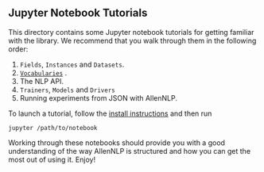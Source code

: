 

## Jupyter Notebook Tutorials

This directory contains some Jupyter notebook tutorials for getting familiar with the
library. We recommend that you walk through them in the following order:

1. `Fields`, `Instances` and `Datasets`.
2. [`Vocabularies`](./vocabulary.ipynb) .
3. The NLP API.
4. `Trainers`, `Models` and `Drivers`
5. Running experiments from JSON with AllenNLP.


To launch a tutorial, follow the [install instructions](../../README.md) and then run

```jupyter /path/to/notebook```

Working through these notebooks should provide you with a good understanding of the
way AllenNLP is structured and how you can get the most out of using it. Enjoy!
